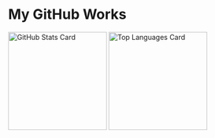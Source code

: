 # My GitHub Works

<img alt="GitHub Stats Card" src="https://github-readme-stats.vercel.app/api?username=katume-eng&show_icons=true&theme=github_dark_dimmed" height="200px"> <img alt="Top Languages Card" src="https://github-readme-stats.vercel.app/api/top-langs/?username=katume-eng&layout=compact&theme=github_dark_dimmed" height="200px">
